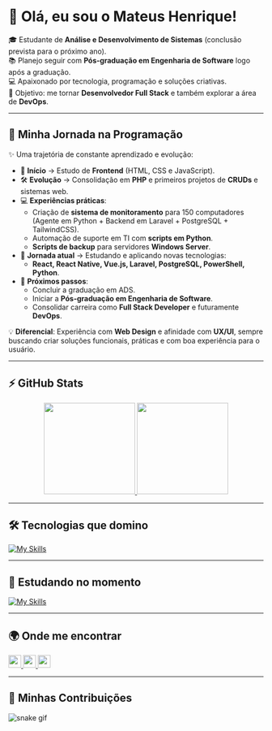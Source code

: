 # 👋 Olá, eu sou o Mateus Henrique!  

🎓 Estudante de **Análise e Desenvolvimento de Sistemas** (conclusão prevista para o próximo ano).  
📚 Planejo seguir com **Pós-graduação em Engenharia de Software** logo após a graduação.  
💻 Apaixonado por tecnologia, programação e soluções criativas.  
🚀 Objetivo: me tornar **Desenvolvedor Full Stack** e também explorar a área de **DevOps**.  

---

## 📖 Minha Jornada na Programação  

✨ Uma trajetória de constante aprendizado e evolução:  

- 🎨 **Início** → Estudo de **Frontend** (HTML, CSS e JavaScript).  
- 🛠️ **Evolução** → Consolidação em **PHP** e primeiros projetos de **CRUDs** e sistemas web.  
- 💻 **Experiências práticas**:  
  - Criação de **sistema de monitoramento** para 150 computadores (Agente em Python + Backend em Laravel + PostgreSQL + TailwindCSS).  
  - Automação de suporte em TI com **scripts em Python**.  
  - **Scripts de backup** para servidores **Windows Server**.  
- 🌱 **Jornada atual** → Estudando e aplicando novas tecnologias:  
  - **React, React Native, Vue.js, Laravel, PostgreSQL, PowerShell, Python**.  
- 🎯 **Próximos passos**:  
  - Concluir a graduação em ADS.  
  - Iniciar a **Pós-graduação em Engenharia de Software**.  
  - Consolidar carreira como **Full Stack Developer** e futuramente **DevOps**.  

💡 **Diferencial**: Experiência com **Web Design** e afinidade com **UX/UI**, sempre buscando criar soluções funcionais, práticas e com boa experiência para o usuário.  

---

## ⚡ GitHub Stats  
<div align="center">
  <a href="https://github.com/MateusHenriquePaulino">
    <img height="180em" src="https://github-readme-stats.vercel.app/api?username=MateusHenriquePaulino&show_icons=true&theme=tokyonight&count_private=true"/>
    <img height="180em" src="https://github-readme-stats.vercel.app/api/top-langs/?username=MateusHenriquePaulino&layout=compact&langs_count=8&theme=tokyonight"/>
  </a>
</div>

---

## 🛠️ Tecnologias que domino  
[![My Skills](https://skillicons.dev/icons?i=php,html,css,js,laravel,tailwind,postgresql,python,git,github)](https://skillicons.dev)

---

## 📘 Estudando no momento  
[![My Skills](https://skillicons.dev/icons?i=react,reactnative,vue,laravel,postgresql,powershell,python)](https://skillicons.dev)

---

## 🌍 Onde me encontrar  

<a href="https://www.linkedin.com/in/mateushenriquepaulino" target="_blank">
  <img src="https://img.shields.io/static/v1?message=LinkedIn&logo=linkedin&label=&color=0077B5&logoColor=white&style=for-the-badge" height="25"/>
</a>
<a href="https://www.instagram.com/mateus.henrique.paulino" target="_blank">
  <img src="https://img.shields.io/static/v1?message=Instagram&logo=instagram&label=&color=E4405F&logoColor=white&style=for-the-badge" height="25"/>
</a>
<a href="mailto:mateus.henrique.paulino@gmail.com" target="_blank">
  <img src="https://img.shields.io/static/v1?message=Email&logo=gmail&label=&color=D14836&logoColor=white&style=for-the-badge" height="25"/>
</a>

---

## 🐍 Minhas Contribuições  
![snake gif](https://raw.githubusercontent.com/MateusHenriquePaulino/MateusHenriquePaulino/output/github-contribution-grid-snake-dark.svg)

